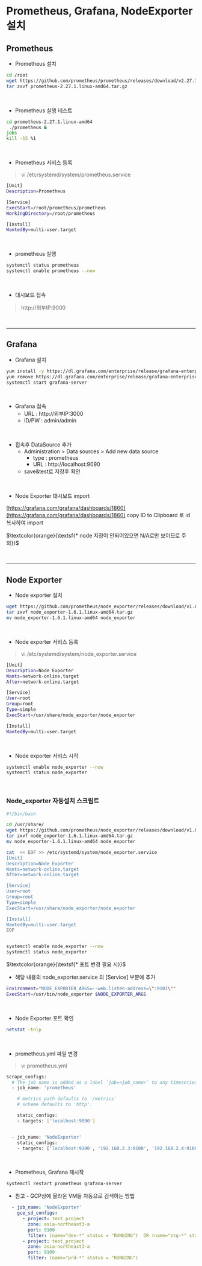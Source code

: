 # Prometheus, Grafana, NodeExporter 설치

## Prometheus

* Prometheus 설치
```bash 
cd /root
wget https://github.com/prometheus/prometheus/releases/download/v2.27.1/prometheus-2.27.1.linux-amd64.tar.gz
tar zxvf prometheus-2.27.1.linux-amd64.tar.gz
```
</br>

* Prometheus 실행 테스트

```bash
cd prometheus-2.27.1.linux-amd64
 ./prometheus &
jobs
kill -15 %1
```
</br>

* Prometheus 서비스 등록 

>vi /etc/systemd/system/prometheus.service

```bash
[Unit]
Description=Prometheus

[Service]
ExecStart=/root/prometheus/prometheus
WorkingDirectory=/root/prometheus

[Install]
WantedBy=multi-user.target
```
</br>

* prometheus 실행
```bash
systemctl status prometheus
systemctl enable prometheus --now
```
</br>

* 대시보드 접속 
>http://외부IP:9000
</br>

---

## Grafana

* Grafana 설치
```bash
yum install -y https://dl.grafana.com/enterprise/release/grafana-enterprise-10.0.2-1.x86_64.rpm
yum remove https://dl.grafana.com/enterprise/release/grafana-enterprise-10.0.2-1.x86_64.rpm
systemctl start grafana-server 
```
</br>


* Grafana 접속
	- URL : http://외부IP:3000 
	- ID/PW : admin/admin
</br>
 
* 접속후 DataSource 추가 
	- Administration > Data sources > Add new data source 
		- type : prometheus
		- URL : http://localhost:9090
	- save&test로 저장후 확인 
</br>
 
* Node Exporter 대시보드 import
  
[https://grafana.com/grafana/dashboards/1860](https://grafana.com/grafana/dashboards/1860)
copy ID to Clipboard 로 id 복사하여 import

$\textcolor{orange}{\textsf{* node 지정이 안되어있으면 N/A로만 보이므로 주의}}$ 

</br>

---

## Node Exporter

* Node exporter 설치

```bash
wget https://github.com/prometheus/node_exporter/releases/download/v1.6.1/node_exporter-1.6.1.linux-amd64.tar.gz
tar zxvf node_exporter-1.6.1.linux-amd64.tar.gz
mv node_exporter-1.6.1.linux-amd64 node_exporter
```
</br>

* Node exporter 서비스 등록 
>vi /etc/systemd/system/node_exporter.service

```bash
[Unit]
Description=Node Exporter
Wants=network-online.target
After=network-online.target

[Service]
User=root
Group=root
Type=simple
ExecStart=/usr/share/node_exporter/node_exporter

[Install]
WantedBy=multi-user.target
```
</br>

* Node exporter 서비스 시작

 ```bash
systemctl enable node_exporter --now
systemctl status node_exporter
```
</br>

### Node_exporter 자동설치 스크립트
```bash
#!/bin/bash

cd /usr/share/
wget https://github.com/prometheus/node_exporter/releases/download/v1.6.1/node_exporter-1.6.1.linux-amd64.tar.gz
tar zxvf node_exporter-1.6.1.linux-amd64.tar.gz
mv node_exporter-1.6.1.linux-amd64 node_exporter

cat  << EOF >> /etc/systemd/system/node_exporter.service 
[Unit]
Description=Node Exporter
Wants=network-online.target
After=network-online.target

[Service]
User=root
Group=root
Type=simple
ExecStart=/usr/share/node_exporter/node_exporter

[Install]
WantedBy=multi-user.target
EOF


systemctl enable node_exporter --now
systemctl status node_exporter
```


$\textcolor{orange}{\textsf{* 포트 변경 필요 시}}$
- 해당 내용의 node_exporter.service 의 [Service] 부분에 추가

```bash
Environment="NODE_EXPORTER_ARGS=--web.listen-address=\":9101\""
ExecStart=/usr/bin/node_exporter $NODE_EXPORTER_ARGS
```
</br>


* Node Exporter 포트 확인
```bash
netstat -tnlp
```
</br>

* prometheus.yml 파일 변경 

>vi prometheus.yml

```bash
scrape_configs:
  # The job name is added as a label `job=<job_name>` to any timeseries scraped from this config.
  - job_name: 'prometheus'

    # metrics_path defaults to '/metrics'
    # scheme defaults to 'http'.

    static_configs:
    - targets: ['localhost:9090']


  - job_name: 'NodeExporter'
    static_configs:
    - targets: ['localhost:9100', '192.168.2.3:9100', '192.168.2.4:9100']
```
</br>

* Prometheus, Grafana 재시작
```bash
systemctl restart prometheus grafana-server
```


* 참고 - GCP상에 올라온 VM들 자동으로 검색하는 방법 
```yaml
  - job_name: 'NodeExporter'
    gce_sd_configs:
      - project: test_project
        zone: asia-northeast3-a
        port: 9100
        filter: (name="dev-*" status = "RUNNING")  OR (name="stg-*" status = "RUNNING")
      - project: test_project
        zone: asia-northeast3-a
        port: 9100
        filter: (name="prd-*" status = "RUNNING")
```        